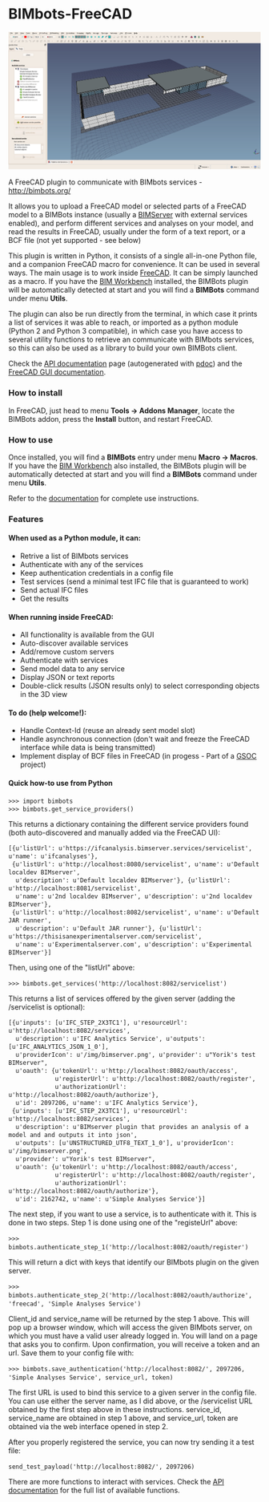# BIMbots-FreeCAD

![](doc/images/bimbots-ui-01.jpg)



A FreeCAD plugin to communicate with BIMbots services - http://bimbots.org/

It allows you to upload a FreeCAD model or selected parts of a FreeCAD model to a BIMBots instance (usually a [BIMServer](http://bimserver.org/) with external services enabled), and perform different services and analyses on your model, and read the results in FreeCAD, usually under the form of a text report, or a BCF file (not yet supported - see below)

This plugin is written in Python, it consists of a single all-in-one Python file, and a companion FreeCAD macro for convenience. It can be used in several ways. The main usage is to work inside [FreeCAD](http://www.freecadweb.org). It can be simply launched as a macro. If you have the [BIM Workbench](https://github.com/yorikvanhavre/BIM_Workbench) installed, the BIMBots plugin will be automatically detected at start and you will find a **BIMBots** command under menu **Utils**.

The plugin can also be run directly from the terminal, in which case it prints a list of services it was able to reach, or imported as a python module (Python 2 and Python 3 compatible), in which case you have access to several utility functions to retrieve an communicate with BIMbots services, so this can also be used as a library to build your own BIMBots client.

Check the [API documentation](doc/documentation.md) page (autogenerated with [pdoc](https://pdoc3.github.io/pdoc/)) and the [FreeCAD GUI documentation](doc/ui-documentation.md).

### How to install

In FreeCAD, just head to menu **Tools -> Addons Manager**, locate the BIMBots addon, press the **Install** button, and restart FreeCAD. 

### How to use

Once installed, you will find a **BIMBots** entry under menu **Macro -> Macros**. If you have the [BIM Workbench](https://github.com/yorikvanhavre/BIM_Workbench) also installed, the BIMBots plugin will be automatically detected at start and you will find a **BIMBots** command under menu **Utils**.

Refer to the [documentation](doc/ui-documentation.md) for complete use instructions.

### Features

#### When used as a Python module, it can:

* Retrive a list of BIMbots services
* Authenticate with any of the services
* Keep authentication credentials in a config file
* Test services (send a minimal test IFC file that is guaranteed to work)
* Send actual IFC files
* Get the results

#### When running inside FreeCAD:

* All functionality is available from the GUI
* Auto-discover available services
* Add/remove custom servers
* Authenticate with services
* Send model data to any service
* Display JSON or text reports
* Double-click results (JSON results only) to select corresponding objects in the 3D view

#### To do (help welcome!):

* Handle Context-Id (reuse an already sent model slot)
* Handle asynchronous connection (don't wait and freeze the FreeCAD interface while data is being transmitted)
* Implement display of BCF files in FreeCAD (in progess - Part of a [GSOC](https://forum.freecadweb.org/viewtopic.php?f=8&t=35465) project)

#### Quick how-to use from Python

```
>>> import bimbots
>>> bimbots.get_service_providers()
```

This returns a dictionary containing the different service providers found (both auto-discovered and manually added via the FreeCAD UI):

```
[{u'listUrl': u'https://ifcanalysis.bimserver.services/servicelist', u'name': u'ifcanalyses'}, 
 {u'listUrl': u'http://localhost:8080/servicelist', u'name': u'Default localdev BIMserver', 
  u'description': u'Default localdev BIMserver'}, {u'listUrl': u'http://localhost:8081/servicelist', 
  u'name': u'2nd localdev BIMserver', u'description': u'2nd localdev BIMserver'}, 
 {u'listUrl': u'http://localhost:8082/servicelist', u'name': u'Default JAR runner', 
  u'description': u'Default JAR runner'}, {u'listUrl': u'https://thisisanexperimentalserver.com/servicelist', 
  u'name': u'Experimentalserver.com', u'description': u'Experimental BIMserver'}]
```
Then, using one of the "listUrl" above:

`>>> bimbots.get_services('http://localhost:8082/servicelist')`

This returns a list of services offered by the given server (adding the /servicelist is optional):

```
[{u'inputs': [u'IFC_STEP_2X3TC1'], u'resourceUrl': u'http://localhost:8082/services', 
  u'description': u'IFC Analytics Service', u'outputs': [u'IFC_ANALYTICS_JSON_1_0'], 
  u'providerIcon': u'/img/bimserver.png', u'provider': u"Yorik's test BIMserver", 
  u'oauth': {u'tokenUrl': u'http://localhost:8082/oauth/access', 
             u'registerUrl': u'http://localhost:8082/oauth/register', 
             u'authorizationUrl': u'http://localhost:8082/oauth/authorize'}, 
  u'id': 2097206, u'name': u'IFC Analytics Service'}, 
 {u'inputs': [u'IFC_STEP_2X3TC1'], u'resourceUrl': u'http://localhost:8082/services', 
  u'description': u'BIMserver plugin that provides an analysis of a model and and outputs it into json', 
  u'outputs': [u'UNSTRUCTURED_UTF8_TEXT_1_0'], u'providerIcon': u'/img/bimserver.png', 
  u'provider': u"Yorik's test BIMserver", 
  u'oauth': {u'tokenUrl': u'http://localhost:8082/oauth/access', 
             u'registerUrl': u'http://localhost:8082/oauth/register', 
             u'authorizationUrl': u'http://localhost:8082/oauth/authorize'}, 
  u'id': 2162742, u'name': u'Simple Analyses Service'}]
```
The next step, if you want to use a service, is to authenticate with it. This is done in two steps. Step 1 is done using one of the "registeUrl" above:

`>>> bimbots.authenticate_step_1('http://localhost:8082/oauth/register')`

This will return a dict with keys that identify our BIMbots plugin on the given server.

`>>> bimbots.authenticate_step_2('http://localhost:8082/oauth/authorize', 'freecad', 'Simple Analyses Service')`

Client_id and service_name will be returned by the step 1 above. This will pop up a browser window, which will access the given BIMbots server, on which you must have a valid user already logged in. You will land on a page that asks you to confirm. Upon confirmation, you will receive a token and an url. Save them to your config file with:

`>>> bimbots.save_authentication('http://localhost:8082/', 2097206, 'Simple Analyses Service', service_url, token)`

The first URL is used to bind this service to a given server in the config file. You can use either the server name, as I did above, or the /servicelist URL obtained by the first step above in these instructions. service_id, service_name are obtained in step 1 above, and service_url, token are obtained via the web interface opened in step 2.

After you properly registered the service, you can now try sending it a test file:

`send_test_payload('http://localhost:8082/', 2097206)`

There are more functions to interact with services. Check the [API documentation](doc/documentation.md) for the full list of available functions.
